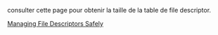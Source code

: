 
consulter cette page pour obtenir la taille de la table de file descriptor.

[Managing File Descriptors Safely](https://www.oreilly.com/library/view/secure-programming-cookbook/0596003943/ch01s05.html)

